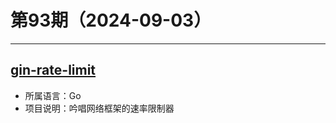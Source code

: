 # 第93期（2024-09-03）

---
## [gin-rate-limit](https://github.com/JGLTechnologies/gin-rate-limit)
- 所属语言：Go
- 项目说明：吟唱网络框架的速率限制器
